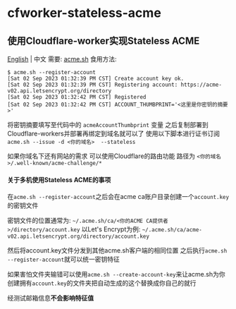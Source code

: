 # cfworker-stateless-acme

## 使用Cloudflare-worker实现Stateless ACME
[English](https://github.com/lietblue/cfworker-stateless-acme/blob/main/README.md) | 中文
需要: [acme.sh](https://github.com/acmesh-official/acme.sh)
食用方法:
```
$ acme.sh --register-account
[Sat 02 Sep 2023 01:32:39 PM CST] Create account key ok.
[Sat 02 Sep 2023 01:32:39 PM CST] Registering account: https://acme-v02.api.letsencrypt.org/directory
[Sat 02 Sep 2023 01:32:42 PM CST] Registered
[Sat 02 Sep 2023 01:32:42 PM CST] ACCOUNT_THUMBPRINT='<这里是你密钥的摘要>'
```
将密钥摘要填写至代码中的 `acmeAccountThumbprint` 变量
之后复制部署到Cloudflare-workers并部署再绑定到域名就可以了
使用以下脚本进行证书订阅
`acme.sh --issue -d <你的域名>  --stateless`

如果你域名下还有网站的需求 可以使用Cloudflare的路由功能
路径为 
`<你的域名>/.well-known/acme-challenge/*`

#### 关于多机使用Stateless ACME的事项
在`acme.sh --register-account`之后会在acme ca账户目录创建一个`account.key`的密钥文件

密钥文件的位置通常为:
`~/.acme.sh/ca/<你的ACME CA提供者>/directory/account.key`
以Let's Encrypt为例:
`~/.acme.sh/ca/acme-v02.api.letsencrypt.org/directory/account.key`

然后将account.key文件分发到其他acme.sh客户端的相同位置
之后执行`acme.sh --register-account`就可以统一密钥特征

如果害怕文件夹输错可以使用`acme.sh --create-account-key`来让acme.sh为你创建拥有`account.key`的文件夹把自动生成的这个替换成你自己的就行

经测试邮箱信息**不会影响特征值**
